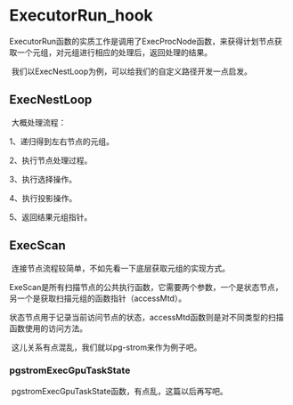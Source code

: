 # ExecutorRun_hook

​	ExecutorRun函数的实质工作是调用了ExecProcNode函数，来获得计划节点获取一个元组，对元组进行相应的处理后，返回处理的结果。

​	我们以ExecNestLoop为例，可以给我们的自定义路径开发一点启发。

## ExecNestLoop

​	大概处理流程：

1、递归得到左右节点的元组。

2、执行节点处理过程。

3、执行选择操作。

4、执行投影操作。

5、返回结果元组指针。

## ExecScan

​	连接节点流程较简单，不如先看一下底层获取元组的实现方式。

​	ExeScan是所有扫描节点的公共执行函数，它需要两个参数，一个是状态节点，另一个是获取扫描元组的函数指针（accessMtd）。

​	状态节点用于记录当前访问节点的状态，accessMtd函数则是对不同类型的扫描函数使用的访问方法。

​	这儿关系有点混乱，我们就以pg-strom来作为例子吧。

### pgstromExecGpuTaskState

​	pgstromExecGpuTaskState函数，有点乱，这篇以后再写吧。



















